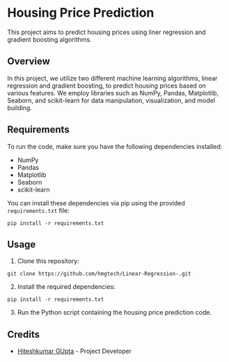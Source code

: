 # Housing Price Prediction

This project aims to predict housing prices using liner regression and gradient boosting algorithms.

## Overview

In this project, we utilize two different machine learning algorithms, linear regression and gradient boosting, to predict housing prices based on various features. We employ libraries such as NumPy, Pandas, Matplotlib, Seaborn, and scikit-learn for data manipulation, visualization, and model building.

## Requirements

To run the code, make sure you have the following dependencies installed:

- NumPy
- Pandas
- Matplotlib
- Seaborn
- scikit-learn

You can install these dependencies via pip using the provided `requirements.txt` file:

```pip install -r requirements.txt```

## Usage

1. Clone this repository:

```git clone https://github.com/hmgtech/Linear-Regression-.git```


2. Install the required dependencies:

```pip install -r requirements.txt```

3. Run the Python script containing the housing price prediction code.

## Credits

- [Hiteshkumar GUpta](https://guptahitesh.me/) - Project Developer
